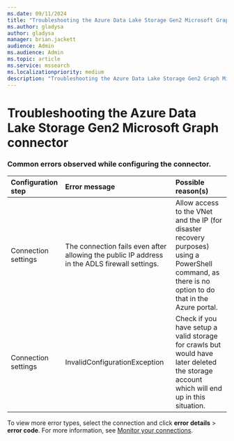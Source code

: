 ```yaml
--- 
ms.date: 09/11/2024 
title: "Troubleshooting the Azure Data Lake Storage Gen2 Microsoft Graph connector" 
ms.author: gladysa
author: gladysa
manager: brian.jackett
audience: Admin 
ms.audience: Admin 
ms.topic: article 
ms.service: mssearch 
ms.localizationpriority: medium 
description: "Troubleshooting the Azure Data Lake Storage Gen2 Graph Microsoft Graph connector for Microsoft Search and Microsoft 365 Copilot" 
--- 
```


# Troubleshooting the Azure Data Lake Storage Gen2 Microsoft Graph connector 

### Common errors observed while configuring the connector.

| Configuration step | Error message | Possible reason(s) |
|:----|:----|:----|
| Connection settings | The connection fails even after allowing the public IP address in the ADLS firewall settings. |  Allow access to the VNet and the IP (for disaster recovery purposes) using a PowerShell command, as there is no option to do that in the Azure portal. |
| Connection settings | InvalidConfigurationException |  Check if you have setup a valid storage for crawls but would have later deleted the storage account which will end up in this situation. |

To view more error types,  select the connection and click **error details** > **error code**. For more information, see [Monitor your connections](./manage-connector.md). 
